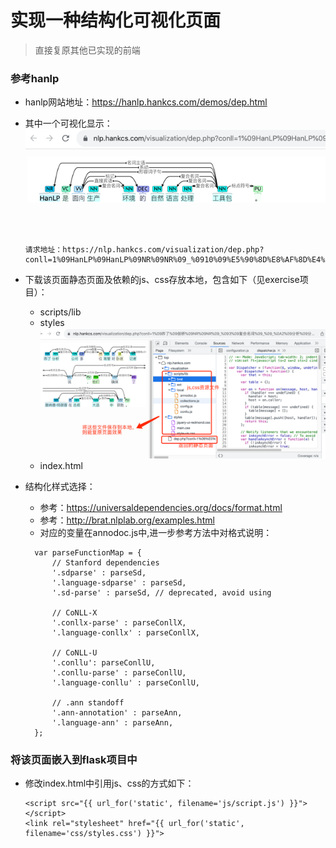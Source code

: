 # 实现一种结构化可视化页面
> 直接复原其他已实现的前端

### 参考hanlp

- hanlp网站地址：https://hanlp.hankcs.com/demos/dep.html


- 其中一个可视化显示：
  ![img.png](img.png)
  ```
  请求地址：https://nlp.hankcs.com/visualization/dep.php?conll=1%09HanLP%09HanLP%09NR%09NR%09_%0910%09%E5%90%8D%E8%AF%8D%E4%B8%BB%E8%AF%AD%09_%09_%0A2%09%E6%98%AF%09%E6%98%AF%09VC%09VC%09_%0910%09%E7%B3%BB%E5%8A%A8%09_%09_%0A3%09%E9%9D%A2%E5%90%91%09%E9%9D%A2%E5%90%91%09VV%09VV%09_%0910%09%E5%BD%A2%E5%AE%B9%E8%AF%8D%E5%AD%90%E5%8F%A5%09_%09_%0A4%09%E7%94%9F%E4%BA%A7%09%E7%94%9F%E4%BA%A7%09NN%09NN%09_%095%09%E5%A4%8D%E5%90%88%E5%90%8D%E8%AF%8D%09_%09_%0A5%09%E7%8E%AF%E5%A2%83%09%E7%8E%AF%E5%A2%83%09NN%09NN%09_%093%09%E7%9B%B4%E6%8E%A5%E5%AE%BE%E8%AF%AD%09_%09_%0A6%09%E7%9A%84%09%E7%9A%84%09DEC%09DEC%09_%093%09%E6%A0%87%E8%AE%B0%09_%09_%0A7%09%E8%87%AA%E7%84%B6%09%E8%87%AA%E7%84%B6%09NN%09NN%09_%0910%09%E5%A4%8D%E5%90%88%E5%90%8D%E8%AF%8D%09_%09_%0A8%09%E8%AF%AD%E8%A8%80%09%E8%AF%AD%E8%A8%80%09NN%09NN%09_%0910%09%E5%A4%8D%E5%90%88%E5%90%8D%E8%AF%8D%09_%09_%0A9%09%E5%A4%84%E7%90%86%09%E5%A4%84%E7%90%86%09NN%09NN%09_%0910%09%E5%A4%8D%E5%90%88%E5%90%8D%E8%AF%8D%09_%09_%0A10%09%E5%B7%A5%E5%85%B7%E5%8C%85%09%E5%B7%A5%E5%85%B7%E5%8C%85%09NN%09NN%09_%090%09%E6%A0%B9%09_%09_%0A11%09%E3%80%82%09%E3%80%82%09PU%09PU%09_%0910%09%E6%A0%87%E7%82%B9%E7%AC%A6%E5%8F%B7%09_%09_%0A&download=0
  ```
- 下载该页面静态页面及依赖的js、css存放本地，包含如下（见exercise项目）：
    - scripts/lib
    - styles
    ![img_1.png](img_1.png)
    - index.html
  
- 结构化样式选择：
  - 参考：https://universaldependencies.org/docs/format.html
  - 参考：http://brat.nlplab.org/examples.html
  - 对应的变量在annodoc.js中,进一步参考方法中对格式说明：
  ```
    var parseFunctionMap = {
        // Stanford dependencies
        '.sdparse' : parseSd,
        '.language-sdparse' : parseSd, 
        '.sd-parse' : parseSd, // deprecated, avoid using

        // CoNLL-X
        '.conllx-parse' : parseConllX,
        '.language-conllx' : parseConllX,

        // CoNLL-U
        '.conllu': parseConllU,
        '.conllu-parse' : parseConllU,
        '.language-conllu' : parseConllU,

        // .ann standoff
        '.ann-annotation' : parseAnn,
        '.language-ann' : parseAnn,
    };
  ```
  
      
### 将该页面嵌入到flask项目中

- 修改index.html中引用js、css的方式如下：
  ```
  <script src="{{ url_for('static', filename='js/script.js') }}"></script>
  <link rel="stylesheet" href="{{ url_for('static', filename='css/styles.css') }}">
  ```